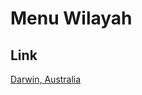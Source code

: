 # Menu Wilayah

## Link

[Darwin, Australia](https://github.com/gigit-pemilu/pemilu-2024-99-luar-negeri/tree/main/pilpres/hitung-suara/sub/99-luar-negeri/sub/34-darwin-australia/sub/01-darwin-australia)

